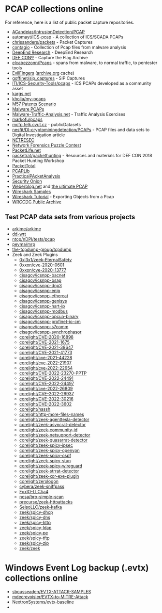 # PCAP collections online

For reference, here is a list of public packet capture repositories.

* [ACandeias/IntrusionDetection/PCAP](https://github.com/ACandeias/IntrusionDetection/tree/master/PCAP)
* [automayt/ICS-pcap](https://github.com/automayt/ICS-pcap) - A collection of ICS/SCADA PCAPs
* [chrissanders/packets](https://github.com/chrissanders/packets) - Packet Captures
* [contagio](https://contagiodump.blogspot.com/2013/04/collection-of-pcap-files-from-malware.html) - Collection of Pcap files from malware analysis
* [DeepEnd Research](https://www.dropbox.com/sh/wje7mxs4nour40k/AAC3Zpoa5wLNwsGRvKxR9AnVa?dl=0) - DeepEnd Research
* [DEF CON®](https://www.defcon.org/html/links/dc-ctf.html) - Capture the Flag Archive
* [elcabezzonn/Pcaps](https://github.com/elcabezzonn/Pcaps) - spans from malware, to normal traffic, to pentester tools
* [EvilFingers](https://www.evilfingers.com/repository/pcaps.php) ([archive.org](https://web.archive.org/web/20171225100150/www.evilfingers.com/repository/pcaps.php) cache)
* [goffinet/sip_captures](https://github.com/goffinet/sip_captures) - SIP Captures
* [ITI/ICS-Security-Tools/pcaps](https://github.com/ITI/ICS-Security-Tools/tree/master/pcaps) - ICS PCAPs developed as a community asset
* [kargs.net](http://kargs.net/captures/)
* [kholia/my-pcaps](https://github.com/kholia/my-pcaps)
* [M57 Patents Scenario](http://downloads.digitalcorpora.org/corpora/scenarios/2009-m57-patents/net/)
* [Malware PCAPs](https://www.dropbox.com/sh/7fo4efxhpenexqp/AACmuri_l-LDiVDUDJ3hVLqPa?dl=0)
* [Malware-Traffic-Analysis.net](http://www.malware-traffic-analysis.net/training-exercises.html) - Traffic Analysis Exercises
* [markofu/pcaps](https://github.com/markofu/pcaps)
* [mcfp.felk.cvut.cz](https://mcfp.felk.cvut.cz/publicDatasets/) - publicDatasets
* [nesfit/DI-cryptominingdetection/PCAPs](https://github.com/nesfit/DI-cryptominingdetection/tree/master/PCAPs) - PCAP files and data sets to Digital Investigation article 
* [NETRESEC](https://www.netresec.com/?page=PcapFiles)
* [Network Forensics Puzzle Contest](http://forensicscontest.com/puzzles)
* [PacketLife.net](https://packetlife.net/captures/)
* [packetrat/packethunting](https://github.com/packetrat/packethunting) - Resources and materials for DEF CON 2018 Packet Hunting Workshop
* [PacketTotal](https://packettotal.com/app/search)
* [PCAPLib](http://speed.cis.nctu.edu.tw/pcaplib/RemoteAccess.html)
* [PracticalPAcketAnalysis](https://github.com/markofu/pcaps/tree/master/PracticalPacketAnalysis/ppa-capture-files)
* [Security Onion](https://securityonion.readthedocs.io/en/latest/pcaps.html)
* [Weberblog.net](https://weberblog.net/tag/pcap/) and [the ultimate PCAP](https://weberblog.net/the-ultimate-pcap/)
* [Wireshark Samples](https://wiki.wireshark.org/SampleCaptures)
* [Wireshark Tutorial](https://unit42.paloaltonetworks.com/using-wireshark-exporting-objects-from-a-pcap/) - Exporting Objects from a Pcap
* [WRCCDC Public Archive](https://archive.wrccdc.org/pcaps/)

## Test PCAP data sets from various projects

* [arkime/arkime](https://github.com/arkime/arkime/tree/master/tests/pcap)
* [dd-wrt](https://svn.dd-wrt.com/browser/src/router/ndpi-netfilter/tests/pcap)
* [ntop/nDPI/tests/pcap](https://github.com/ntop/nDPI/tree/dev/tests/pcap)
* [pevma/mrp](https://github.com/pevma/mrp)
* [the-tcpdump-group/tcpdump](https://github.com/the-tcpdump-group/tcpdump/tree/master/tests)
* Zeek and Zeek Plugins
    - [0xl3x1/zeek-EternalSafety](https://github.com/0xl3x1/zeek-EternalSafety)
    - [0xxon/cve-2020-0601](https://github.com/0xxon/cve-2020-0601)
    - [0xxon/cve-2020-13777](https://github.com/0xxon/cve-2020-13777)
    - [cisagov/icsnpp-bacnet](https://github.com/cisagov/icsnpp-bacnet)
    - [cisagov/icsnpp-bsap](https://github.com/cisagov/icsnpp-bsap)
    - [cisagov/icsnpp-dnp3](https://github.com/cisagov/icsnpp-dnp3)
    - [cisagov/icsnpp-enip](https://github.com/cisagov/icsnpp-enip)
    - [cisagov/icsnpp-ethercat](https://github.com/cisagov/icsnpp-ethercat)
    - [cisagov/icsnpp-genisys](https://github.com/cisagov/icsnpp-genisys)
    - [cisagov/icsnpp-hart-ip](https://github.com/cisagov/icsnpp-hart-ip)
    - [cisagov/icsnpp-modbus](https://github.com/cisagov/icsnpp-modbus)
    - [cisagov/icsnpp-opcua-binary](https://github.com/cisagov/icsnpp-opcua-binary)
    - [cisagov/icsnpp-profinet-io-cm](https://github.com/cisagov/icsnpp-profinet-io-cm)
    - [cisagov/icsnpp-s7comm](https://github.com/cisagov/icsnpp-s7comm)
    - [cisagov/icsnpp-synchrophasor](https://github.com/cisagov/icsnpp-synchrophasor)
    - [corelight/CVE-2020-16898](https://github.com/corelight/CVE-2020-16898)
    - [corelight/CVE-2021-1675](https://github.com/corelight/CVE-2021-1675)
    - [corelight/CVE-2021-38647](https://github.com/corelight/CVE-2021-38647)
    - [corelight/CVE-2021-41773](https://github.com/corelight/CVE-2021-41773)
    - [corelight/cve-2021-44228](https://github.com/corelight/cve-2021-44228)
    - [corelight/cve-2022-21907](https://github.com/corelight/cve-2022-21907)
    - [corelight/cve-2022-22954](https://github.com/corelight/cve-2022-22954)
    - [corelight/CVE-2022-23270-PPTP](https://github.com/corelight/CVE-2022-23270-PPTP)
    - [corelight/CVE-2022-24491](https://github.com/corelight/CVE-2022-24491)
    - [corelight/CVE-2022-24497](https://github.com/corelight/CVE-2022-24497)
    - [corelight/cve-2022-26809](https://github.com/corelight/cve-2022-26809)
    - [corelight/CVE-2022-26937](https://github.com/corelight/CVE-2022-26937)
    - [corelight/CVE-2022-30216](https://github.com/corelight/CVE-2022-30216)
    - [corelight/CVE-2022-3602](https://github.com/corelight/CVE-2022-3602)
    - [corelight/hassh](https://github.com/corelight/hassh)
    - [corelight/http-more-files-names](https://github.com/corelight/http-more-files-names)
    - [corelight/zeek-agenttesla-detector](https://github.com/corelight/zeek-agenttesla-detector)
    - [corelight/zeek-asyncrat-detector](https://github.com/corelight/zeek-asyncrat-detector)
    - [corelight/zeek-community-id](https://github.com/corelight/zeek-community-id)
    - [corelight/zeek-netsupport-detector](https://github.com/corelight/zeek-netsupport-detector)
    - [corelight/zeek-quasarrat-detector](https://github.com/corelight/zeek-quasarrat-detector)
    - [corelight/zeek-spicy-ipsec](https://github.com/corelight/zeek-spicy-ipsec)
    - [corelight/zeek-spicy-openvpn](https://github.com/corelight/zeek-spicy-openvpn)
    - [corelight/zeek-spicy-ospf](https://github.com/corelight/zeek-spicy-ospf)
    - [corelight/zeek-spicy-stun](https://github.com/corelight/zeek-spicy-stun)
    - [corelight/zeek-spicy-wireguard](https://github.com/corelight/zeek-spicy-wireguard)
    - [corelight/zeek-strrat-detector](https://github.com/corelight/zeek-strrat-detector)
    - [corelight/zeek-xor-exe-plugin](https://github.com/corelight/zeek-xor-exe-plugin)
    - [corelight/zerologon](https://github.com/corelight/zerologon)
    - [cybera/zeek-sniffpass](https://github.com/cybera/zeek-sniffpass)
    - [FoxIO-LLC/ja4](https://github.com/FoxIO-LLC/ja4)
    - [ncsa/bro-simple-scan](https://github.com/ncsa/bro-simple-scan)
    - [precurse/zeek-httpattacks](https://github.com/precurse/zeek-httpattacks)
    - [SeisoLLC/zeek-kafka](https://github.com/SeisoLLC/zeek-kafka)
    - [zeek/spicy-dhcp](https://github.com/zeek/spicy-dhcp)
    - [zeek/spicy-dns](https://github.com/zeek/spicy-dns)
    - [zeek/spicy-http](https://github.com/zeek/spicy-http)
    - [zeek/spicy-ldap](https://github.com/zeek/spicy-ldap)
    - [zeek/spicy-pe](https://github.com/zeek/spicy-pe)
    - [zeek/spicy-tftp](https://github.com/zeek/spicy-tftp)
    - [zeek/spicy-zip](https://github.com/zeek/spicy-zip)
    - [zeek/zeek](https://github.com/zeek/zeek/tree/master/testing/btest/Traces)

# Windows Event Log backup (.evtx) collections online

* [sbousseaden/EVTX-ATTACK-SAMPLES](https://github.com/sbousseaden/EVTX-ATTACK-SAMPLES)
* [mdecrevoisier/EVTX-to-MITRE-Attack](https://github.com/mdecrevoisier/EVTX-to-MITRE-Attack)
* [NextronSystems/evtx-baseline](https://github.com/NextronSystems/evtx-baseline)
* 